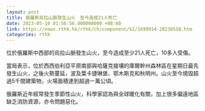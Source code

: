 ```yaml
---
layout: post
title: 俄羅斯烏拉山脈發生山火　至今造成21人死亡
date: 2023-05-10 01:56:56.000000000 +08:00
link: https://news.rthk.hk/rthk/ch/component/k2/1699914-20230510.htm
categories: rthk
---
```


位於俄羅斯中西部的烏拉山脈發生山火，至今造成至少21人死亡，10多人受傷。

當局表示，位於西西伯利亞平原南部與哈薩克接壤的庫爾幹州森林區在星期日最先發生山火，之後火勢蔓延，波及葉卡捷琳堡、鄂木斯克和秋明州。山火至今燒毀超過5千間建築物，火場面積達到超過一萬公頃。

俄羅斯近年經常發生季節性山火，科學家認為與全球暖化有關，加上很多偏遠地區缺乏消防資源，亦令問題惡化。
